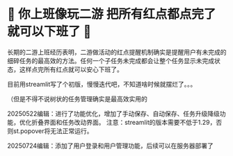 # 🌳 你上班像玩二游 把所有红点都点完了就可以下班了 🌳

长期的二游上班经历表明，二游做活动的红点提醒机制确实是提醒用户有未完成的细碎任务的最高效的方法。任何一个子任务未完成都会让整个任务显示未完成状态，这样点完所有红点就可以安心下班了。

目前用streamlit写了个初版，慢慢迭代吧，不知道啥时候就摆烂了。。。

（但是不得不说树状的任务管理确实是最高效实用的


20250522编辑：进行了功能优化，增加了手动保存、自动保存、任务升级降级功能，优化折叠界面和任务改动界面。
注意：streamlit的版本需要不低于1.29，否则st.popover将无法正常运行。

20250724编辑：添加了用户登录和用户管理功能，后续可以在服务器部署了
